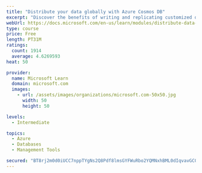 ```yaml
---
title: "Distribute your data globally with Azure Cosmos DB"
excerpt: "Discover the benefits of writing and replicating customized data to regions around the world with Azure Cosmos DB global distribution."
webUrl: https://docs.microsoft.com/en-us/learn/modules/distribute-data-globally-with-cosmos-db/
type: course
price: Free
length: PT31M
ratings:
  count: 1914
  average: 4.6269593
heat: 50

provider:
  name: Microsoft Learn
  domain: microsoft.com
  images:
    - url: /assets/images/organizations/microsoft.com-50x50.jpg
      width: 50
      height: 50

levels:
  - Intermediate

topics:
  - Azure
  - Databases
  - Management Tools

secured: "BT8rj2m0d0iUCC7nppTYgNs2Q8Pdf8lmsGYFWuRbo2YQMNxhBML0dIqvavGC04MMPmbi4fFLqGfaavfnoBiM9PiT6B9Jti6/mErdW5n5mXVtmLDlCVebqnq2lAprhnwos7YriKggrloetp8szAiJqK9lr8mS+pGwePWBBugQhurRDZDMyaTloPvI2lXdHAFLCkT70219911jjEnl5uZE2iypAEwWTDVZkLyg/7tv0aL9Ty+Mgrh7ruNxTicy5GmblDQeXvbFRBTJwFWTGKWbn1qqd8fyTezCXC/0YuaeEVr6xI1b/piQbaiexLv/USqy7lmGNGvXuNJgawhlVPin9a7F6k4qDiRiEbS+nfzhNQpaFVkvG/FrELbK0SrYnYIuJ+R72MC9Yhxibiu4DMOR8IkN09pqwXQ2NurnSIhHKSk=;ewPQpyHShMAD9EQ2wW7JYQ=="
---
```



